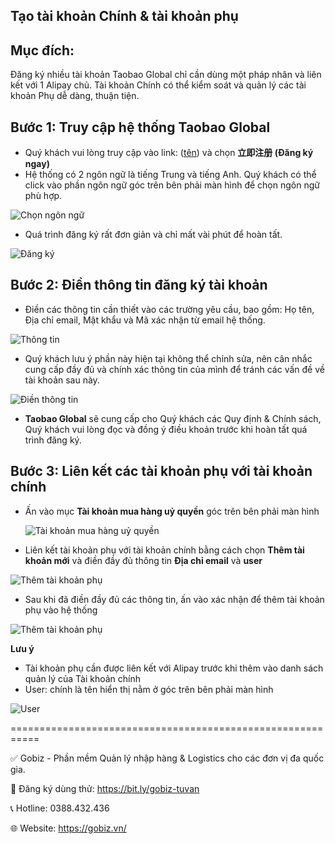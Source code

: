 ## Tạo tài khoản Chính & tài khoản phụ
## Mục đích:
Đăng ký nhiều tài khoản Taobao Global chỉ cần dùng một pháp nhân và liên kết với 1 Alipay chủ. Tài khoản Chính có thể kiểm soát và quản lý các tài khoản Phụ dễ dàng, thuận tiện.
## Bước 1: Truy cập hệ thống Taobao Global
- Quý khách vui lòng truy cập vào link: ([tên](https://distributor-management.taobao.global)) và chọn **立即注册 (Đăng ký ngay)**
- Hệ thống có 2 ngôn ngữ là tiếng Trung và tiếng Anh. Quý khách có thể click vào phần ngôn ngữ góc trên bên phải màn hình để chọn ngôn ngữ phù hợp.

![Chọn ngôn ngữ](https://github.com/gobizvn/gobiz-docs/assets/121548042/6159e738-2ad9-4a11-916a-07875882a3f1)


- Quá trình đăng ký rất đơn giản và chỉ mất vài phút để hoàn tất.
  
![Đăng ký](https://github.com/gobizvn/gobiz-docs/assets/121548042/32636136-524d-478c-8fa5-2462c8db4d91)


## Bước 2: Điền thông tin đăng ký tài khoản

- Điền các thông tin cần thiết vào các trường yêu cầu, bao gồm: Họ tên, Địa chỉ email, Mật khẩu và Mã xác nhận từ email hệ thống.

![Thông tin](https://github.com/gobizvn/gobiz-docs/assets/73226975/1a8d8619-64d8-48b2-8732-448fbaf5f8fa)

- Quý khách lưu ý phần này hiện tại không thể chỉnh sửa, nên cân nhắc cung cấp đầy đủ và chính xác thông tin của mình để tránh các vấn đề về tài khoản sau này.

![Điền thông tin](https://github.com/gobizvn/gobiz-docs/assets/121548042/2b288487-3d82-453d-9324-79633e39ba71)


- **Taobao Global** sẽ cung cấp cho Quý khách các Quy định & Chính sách, Quý khách vui lòng đọc và đồng ý điều khoản trước khi hoàn tất quá trình đăng ký.

## Bước 3: Liên kết các tài khoản phụ với tài khoản chính
- Ấn vào mục **Tài khoản mua hàng uỷ quyền** góc trên bên phải màn hình
  
  ![Tài khoản mua hàng uỷ quyền](https://github.com/gobizvn/gobiz-docs/assets/121548042/fae7cb03-b2a1-4e0e-9334-f66240f65add)
  

- Liên kết tài khoản phụ với tài khoản chính bằng cách chọn **Thêm tài khoản mới** và điền đầy đủ thông tin **Địa chỉ email** và **user**

![Thêm tài khoản phụ](https://github.com/gobizvn/gobiz-docs/assets/121548042/0a065a52-da2d-47d2-9a06-d7a2f0b4adf3)

- Sau khi đã điền đầy đủ các thông tin, ấn vào xác nhận để thêm tài khoản phụ vào hệ thống

![Thêm tài khoản phụ](https://github.com/gobizvn/gobiz-docs/assets/121548042/86c3b79d-7b16-4509-a9a7-9ccd43896f4e)


**Lưu ý**

- Tài khoản phụ cần được liên kết với Alipay trước khi thêm vào danh sách quản lý của Tài khoản chính
- User: chính là tên hiển thị nằm ở góc trên bên phải màn hình

![User](https://github.com/gobizvn/gobiz-docs/assets/121548042/fc979f5f-680a-4696-8120-91b9160c075d)
  
  



===========================================================

✅ Gobiz - Phần mềm Quản lý nhập hàng & Logistics cho các đơn vị đa quốc gia.

📌 Đăng ký dùng thử: https://bit.ly/gobiz-tuvan

📞 Hotline: 0388.432.436

🌐 Website: https://gobiz.vn/

